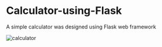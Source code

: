 # Calculator-using-Flask
A simple calculator was designed using Flask web framework

![calculator](https://user-images.githubusercontent.com/120335594/221556618-02b11337-968f-4e34-8fcf-e025fdb87563.jpg)

